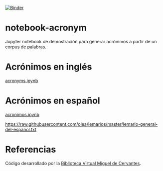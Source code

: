 [![Binder](https://mybinder.org/badge_logo.svg)](https://mybinder.org/v2/gh/hibernator11/notebook-acronym/HEAD)

# notebook-acronym
Jupyter notebook de demostración para generar acrónimos a partir de un corpus de palabras.


# Acrónimos en inglés

[acronyms.ipynb](acronyms.ipynb)


# Acrónimos en español

[acronimos.ipynb](acronimos.ipynb)


https://raw.githubusercontent.com/olea/lemarios/master/lemario-general-del-espanol.txt

# Referencias
Código desarrollado por la [Biblioteca Virtual Miguel de Cervantes](http://www.cervantesvirtual.com/).
